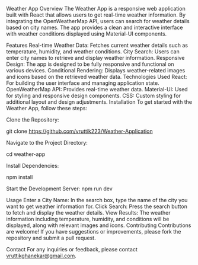 Weather App
Overview
The Weather App is a responsive web application built with React that allows users to get real-time weather information. By integrating the OpenWeatherMap API, users can search for weather details based on city names. The app provides a clean and interactive interface with weather conditions displayed using Material-UI components.

Features
Real-time Weather Data: Fetches current weather details such as temperature, humidity, and weather conditions.
City Search: Users can enter city names to retrieve and display weather information.
Responsive Design: The app is designed to be fully responsive and functional on various devices.
Conditional Rendering: Displays weather-related images and icons based on the retrieved weather data.
Technologies Used
React: For building the user interface and managing application state.
OpenWeatherMap API: Provides real-time weather data.
Material-UI: Used for styling and responsive design components.
CSS: Custom styling for additional layout and design adjustments.
Installation
To get started with the Weather App, follow these steps:

Clone the Repository:

git clone 
https://github.com/vruttik223/Weather-Application

Navigate to the Project Directory:

cd weather-app

Install Dependencies:

npm install

Start the Development Server:
npm run dev 



Usage
Enter a City Name: In the search box, type the name of the city you want to get weather information for.
Click Search: Press the search button to fetch and display the weather details.
View Results: The weather information including temperature, humidity, and conditions will be displayed, along with relevant images and icons.
Contributing
Contributions are welcome! If you have suggestions or improvements, please fork the repository and submit a pull request.


Contact
For any inquiries or feedback, please contact vruttikghanekar@gmail.com.
